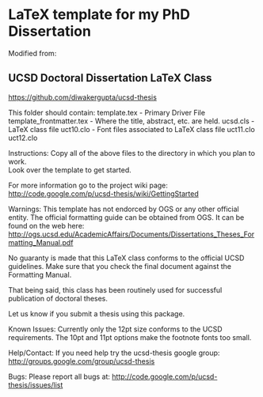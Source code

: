 LaTeX template for my PhD Dissertation
======================================

Modified from:

UCSD Doctoral Dissertation LaTeX Class
--------------------------------------
https://github.com/diwakergupta/ucsd-thesis

This folder should contain:
    template.tex              - Primary Driver File
    template_frontmatter.tex  - Where the title, abstract, etc. are held.
    ucsd.cls                  - LaTeX class file
    uct10.clo                 - Font files associated to LaTeX class file
    uct11.clo
    uct12.clo


Instructions:
  Copy all of the above files to the directory in which you plan to work.  
  Look over the template to get started.

  For more information go to the project wiki page:
    http://code.google.com/p/ucsd-thesis/wiki/GettingStarted


Warnings:
  This template has not endorced by OGS or any other official entity.
  The official formatting guide can be obtained from OGS.
  It can be found on the web here:
    http://ogs.ucsd.edu/AcademicAffairs/Documents/Dissertations_Theses_Formatting_Manual.pdf

  No guaranty is made that this LaTeX class conforms to the official UCSD guidelines.
  Make sure that you check the final document against the Formatting Manual.
  
  That being said, this class has been routinely used for successful 
  publication of doctoral theses.

  Let us know if you submit a thesis using this package.


Known Issues:
  Currently only the 12pt size conforms to the UCSD requirements.
  The 10pt and 11pt options make the footnote fonts too small.


Help/Contact:
  If you need help try the ucsd-thesis google group:
  http://groups.google.com/group/ucsd-thesis


Bugs:
  Please report all bugs at:
  http://code.google.com/p/ucsd-thesis/issues/list

